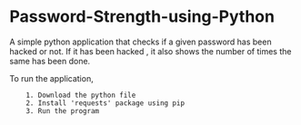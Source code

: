 # Password-Strength-using-Python

A simple python application that checks if a given password has been hacked or not. If it has been hacked , it also shows the number of times the same has been done.

To run the application,
```
    1. Download the python file
    2. Install 'requests' package using pip
    3. Run the program
```
